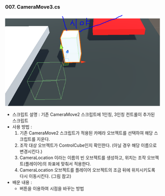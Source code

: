 ### 007. CameraMove3.cs
 ![camera_move_3](./example_007_0.PNG)
 * 스크립트 설명 : 기존 CameraMove2 스크립트에 1인칭, 3인칭 컨트롤이 추가된 스크립트
 * 사용 방법 : 
	1. 기존 CameraMove2 스크립트가 적용된 카메라 오브젝트를 선택하여 해당 스크립트를 지운다.
	2. 조작 대상 오브젝트가 ControlCube인지 확인한다. (아닐 경우 해당 이름으로 변경시킨다.)
	3. CameraLocation 이라는 이름의 빈 오브젝트를 생성하고, 위치는 조작 오브젝트(플레이어)의 좌표에 맞춰서 적용한다.
	4. CameraLocation 오브젝트를 플레이어 오브젝트의 조금 뒤에 위치시키도록 다시 이동시킨다. (그림 참고)
 * 배운 내용 : 
	- 버튼을 이용하여 시점을 바꾸는 방법
